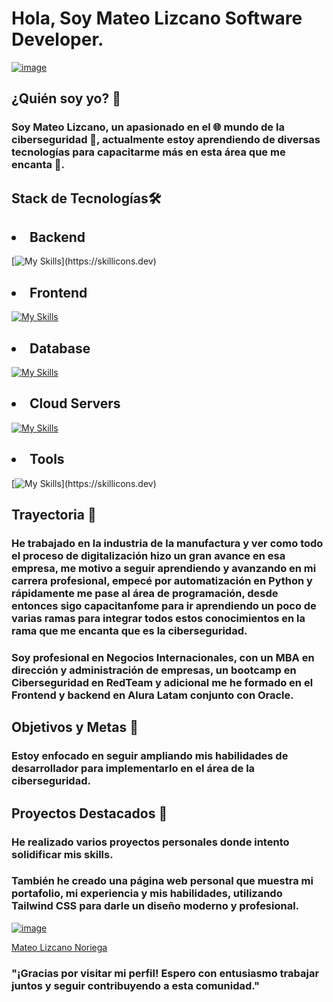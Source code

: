 # Hola, Soy **Mateo Lizcano** Software Developer.
[![image](https://github.com/user-attachments/assets/d284dcaa-4660-4c75-ab31-74bb7cfe80ac)](https://mateoln.vercel.app/)


## ¿Quién soy yo? 🌟

### Soy Mateo Lizcano, un apasionado en el 🌐 mundo de la ciberseguridad 🔏, actualmente estoy aprendiendo de diversas tecnologías para capacitarme más en esta área que me encanta 💖.

## Stack de Tecnologías🛠️

## <li>Backend</li>
[![My Skills](https://skillicons.dev/icons?i=nodejs,express,nextjs,python,fastapi,django,bash,powershell,java,spring,)](https://skillicons.dev)

## <li>Frontend</li>
[![My Skills](https://skillicons.dev/icons?i=html,css,js,ts,react,vite,nextjs,python,tailwind,bootstrap,materialui)](https://skillicons.dev)

## <li>Database</li>
[![My Skills](https://skillicons.dev/icons?i=mongodb,supabase,postgres)](https://skillicons.dev)

## <li>Cloud Servers</li>
[![My Skills](https://skillicons.dev/icons?i=firebase,aws)](https://skillicons.dev)

## <li>Tools</li>
[![My Skills](https://skillicons.dev/icons?i=bash,linux,docker,powershell,vscode,git,discord,github,)](https://skillicons.dev)

## Trayectoria 🚀

### He trabajado en la industria de la manufactura y ver como todo el proceso de digitalización hizo un gran avance en esa empresa, me motivo a seguir aprendiendo y avanzando en mi carrera profesional, empecé por automatización en Python y rápidamente me pase al área de programación, desde entonces sigo capacitanfome para ir aprendiendo un poco de varias ramas para integrar todos estos conocimientos en la rama que me encanta que es la ciberseguridad.

### Soy profesional en Negocios Internacionales, con un MBA en dirección y administración de empresas, un bootcamp en Ciberseguridad en RedTeam y adicional me he formado en el Frontend y backend en Alura Latam conjunto con Oracle.

## Objetivos y Metas 🎯
### Estoy enfocado en seguir ampliando mis habilidades de desarrollador para implementarlo en el área de la ciberseguridad.


## Proyectos Destacados 🚧
### He realizado varios proyectos personales donde intento solidificar mis skills.

### También he creado una página web personal que muestra mi portafolio, mi experiencia y mis habilidades, utilizando Tailwind CSS para darle un diseño moderno y profesional.

[![image](https://github.com/user-attachments/assets/936a2c20-81c7-4570-ac2b-1d647bc0d961)](https://mateo-lizcano-noriega.vercel.app/)


[Mateo Lizcano Noriega](https://mateosln.vercel.app/)

### "¡Gracias por visitar mi perfil! Espero con entusiasmo trabajar juntos y seguir contribuyendo a esta comunidad."
